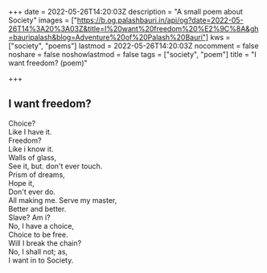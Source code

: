 +++
date = 2022-05-26T14:20:03Z
description = "A small poem about Society"
images = ["https://b.og.palashbauri.in/api/og?date=2022-05-26T14%3A20%3A03Z&title=I%20want%20freedom%20%E2%9C%8A&gh=bauripalash&blog=Adventure%20of%20Palash%20Bauri"]
kws = ["society", "poems"]
lastmod = 2022-05-26T14:20:03Z
nocomment = false
noshare = false
noshowlastmod = false
tags = ["society", "poem"]
title = "I want freedom? (poem)"

+++

## I want freedom?

Choice?  <br>
Like I have it.  
Freedom?  
Like i know it.  
Walls of glass,  
See it, but. 
don't ever touch.  
Prism of dreams,  
Hope it,  
Don't ever do.  
All making me. 
Serve my master,  
Better and better.  
Slave? Am i?  
No, I have a choice,  
Choice to be free.  
Will I break the chain?  
No, I shall not; as,  
I want in to  Society.  
